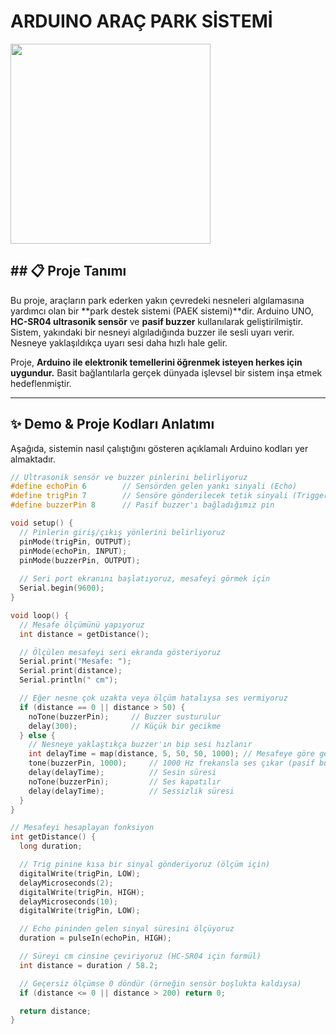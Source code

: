 # ARDUINO ARAÇ PARK SİSTEMİ
<img src="arduino_uno_sensör.png" width="320px"><br>

## ## 📋 Proje Tanımı

Bu proje, araçların park ederken yakın çevredeki nesneleri algılamasına yardımcı olan bir **park destek sistemi (PAEK sistemi)**dir. Arduino UNO, **HC-SR04 ultrasonik sensör** ve **pasif buzzer** kullanılarak geliştirilmiştir. Sistem, yakındaki bir nesneyi algıladığında buzzer ile sesli uyarı verir. Nesneye yaklaşıldıkça uyarı sesi daha hızlı hale gelir.

Proje, **Arduino ile elektronik temellerini öğrenmek isteyen herkes için uygundur.** Basit bağlantılarla gerçek dünyada işlevsel bir sistem inşa etmek hedeflenmiştir.

---

## ✨ Demo & Proje Kodları Anlatımı

Aşağıda, sistemin nasıl çalıştığını gösteren açıklamalı Arduino kodları yer almaktadır.

```cpp
// Ultrasonik sensör ve buzzer pinlerini belirliyoruz
#define echoPin 6        // Sensörden gelen yankı sinyali (Echo)
#define trigPin 7        // Sensöre gönderilecek tetik sinyali (Trigger)
#define buzzerPin 8      // Pasif buzzer'ı bağladığımız pin

void setup() {
  // Pinlerin giriş/çıkış yönlerini belirliyoruz
  pinMode(trigPin, OUTPUT);
  pinMode(echoPin, INPUT);
  pinMode(buzzerPin, OUTPUT);
  
  // Seri port ekranını başlatıyoruz, mesafeyi görmek için
  Serial.begin(9600);
}

void loop() {
  // Mesafe ölçümünü yapıyoruz
  int distance = getDistance();

  // Ölçülen mesafeyi seri ekranda gösteriyoruz
  Serial.print("Mesafe: ");
  Serial.print(distance);
  Serial.println(" cm");

  // Eğer nesne çok uzakta veya ölçüm hatalıysa ses vermiyoruz
  if (distance == 0 || distance > 50) {
    noTone(buzzerPin);     // Buzzer susturulur
    delay(300);            // Küçük bir gecikme
  } else {
    // Nesneye yaklaştıkça buzzer'ın bip sesi hızlanır
    int delayTime = map(distance, 5, 50, 50, 1000); // Mesafeye göre gecikme süresi
    tone(buzzerPin, 1000);     // 1000 Hz frekansla ses çıkar (pasif buzzer için)
    delay(delayTime);          // Sesin süresi
    noTone(buzzerPin);         // Ses kapatılır
    delay(delayTime);          // Sessizlik süresi
  }
}

// Mesafeyi hesaplayan fonksiyon
int getDistance() {
  long duration;

  // Trig pinine kısa bir sinyal gönderiyoruz (ölçüm için)
  digitalWrite(trigPin, LOW);
  delayMicroseconds(2);
  digitalWrite(trigPin, HIGH);
  delayMicroseconds(10);
  digitalWrite(trigPin, LOW);

  // Echo pininden gelen sinyal süresini ölçüyoruz
  duration = pulseIn(echoPin, HIGH);

  // Süreyi cm cinsine çeviriyoruz (HC-SR04 için formül)
  int distance = duration / 58.2;

  // Geçersiz ölçümse 0 döndür (örneğin sensör boşlukta kaldıysa)
  if (distance <= 0 || distance > 200) return 0;

  return distance;
}


